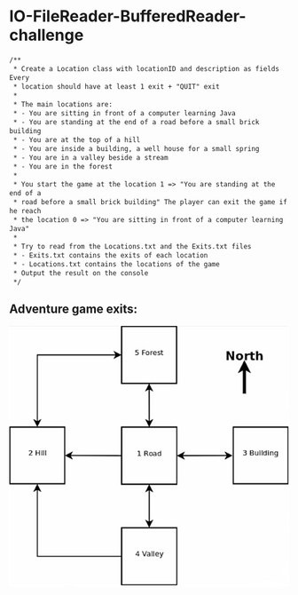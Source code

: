 # IO-FileReader-BufferedReader-challenge

	/**
	 * Create a Location class with locationID and description as fields Every
	 * location should have at least 1 exit + "QUIT" exit
	 * 
	 * The main locations are: 
	 * - You are sitting in front of a computer learning Java 
	 * - You are standing at the end of a road before a small brick building 
	 * - You are at the top of a hill 
	 * - You are inside a building, a well house for a small spring 
	 * - You are in a valley beside a stream 
	 * - You are in the forest
	 * 
	 * You start the game at the location 1 => "You are standing at the end of a
	 * road before a small brick building" The player can exit the game if he reach
	 * the location 0 => "You are sitting in front of a computer learning Java"
	 *
	 * Try to read from the Locations.txt and the Exits.txt files
	 * - Exits.txt contains the exits of each location
	 * - Locations.txt contains the locations of the game
	 * Output the result on the console
	 */

## Adventure game exits:
![Adventure game image description](https://github.com/Adhouma/Map-adventure-game-challenge/blob/master/Exits/Adventure-game-exits.PNG?raw=true)
